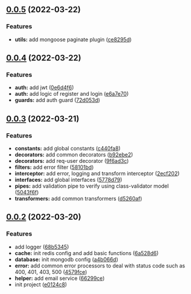 ## [0.0.5](https://github.com/lhj-web/slack-backend/compare/v0.0.4...v0.0.5) (2022-03-22)

### Features

- **utils:** add mongoose paginate plugin ([ce8295d](https://github.com/lhj-web/slack-backend/commit/ce8295dfa455db15a66c808bc8e9dcc51bb9f051))

## [0.0.4](https://github.com/lhj-web/slack-backend/compare/v0.0.3...v0.0.4) (2022-03-22)

### Features

- **auth:** add jwt ([0e6d4f6](https://github.com/lhj-web/slack-backend/commit/0e6d4f6ae1ef580442b4cbfa1c9aeae6b6ae6e94))
- **auth:** add logic of register and login ([e6a7e70](https://github.com/lhj-web/slack-backend/commit/e6a7e707595f0ccf4324c5adc965745d6eaaf9ed))
- **guards:** add auth guard ([72d053d](https://github.com/lhj-web/slack-backend/commit/72d053d8998b91f75245c74d7b1ad1a6483dbdcf))

## [0.0.3](https://github.com/lhj-web/slack-backend/compare/v0.0.2...v0.0.3) (2022-03-21)

### Features

- **constants:** add global constants ([c440fa8](https://github.com/lhj-web/slack-backend/commit/c440fa81298313a3af9459ed0b0350d115a087fc))
- **decorators:** add common decorators ([b92ebe2](https://github.com/lhj-web/slack-backend/commit/b92ebe2abf3a7699fab2c6a5d34b7f257a03ec05))
- **decorators:** add req-user decorator ([9f6ad3c](https://github.com/lhj-web/slack-backend/commit/9f6ad3c893d19adee57109bfe8e2c88299bd4723))
- **filters:** add error filter ([58101bd](https://github.com/lhj-web/slack-backend/commit/58101bdcbda7456c86a079a1e497324ebeda2cbc))
- **interceptor:** add error, logging and transform interceptor ([2ecf202](https://github.com/lhj-web/slack-backend/commit/2ecf202d86af8a716df2972fa2244c95319753eb))
- **interfaces:** add global interfaces ([5778d79](https://github.com/lhj-web/slack-backend/commit/5778d79bbda39694acbee37372066722aeb055e9))
- **pipes:** add validation pipe to verify using class-validator model ([5043f6f](https://github.com/lhj-web/slack-backend/commit/5043f6f4001657c4eb7b40e0d98a64b147bbdb77))
- **transformers:** add common transformers ([d5260af](https://github.com/lhj-web/slack-backend/commit/d5260af690e7a02f238a6a37b6bc9e19db3c6b8f))

## [0.0.2](https://github.com/lhj-web/slack-backend/compare/e0124c874fcf0a72a80e8881343abab6f3b19f8c...v0.0.2) (2022-03-20)

### Features

- add logger ([68b5345](https://github.com/lhj-web/slack-backend/commit/68b5345f192dc9db90e1535b6dc3ab18def3d79e))
- **cache:** init redis config and add basic functions ([6a528d6](https://github.com/lhj-web/slack-backend/commit/6a528d61c69ec5dd5e8f3a898d76fda2094af98d))
- **database:** init mongodb config ([a4b066d](https://github.com/lhj-web/slack-backend/commit/a4b066d5941f5c5f3b63fcd4e5f6fe2de7bd29e6))
- **error:** add common error processors to deal with status code such as 400, 401, 403, 500 ([4579fce](https://github.com/lhj-web/slack-backend/commit/4579fce9e37b7551c2cbe0f4b2cd093e52c9fc8a))
- **helper:** add email service ([66299ce](https://github.com/lhj-web/slack-backend/commit/66299cef28e37b12daa381dc201938cd25ae2973))
- init project ([e0124c8](https://github.com/lhj-web/slack-backend/commit/e0124c874fcf0a72a80e8881343abab6f3b19f8c))
